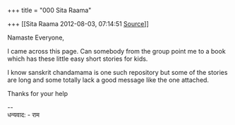 +++
title = "000 Sita Raama"

+++
[[Sita Raama	2012-08-03, 07:14:51 [Source](https://groups.google.com/g/samskrita/c/-HOkHklXHh8)]]



Namaste Everyone,

I came across this page. Can somebody from the group point me to a book which has these little easy short stories for kids.

I know sanskrit chandamama is one such repository but some of the stories are long and some totally lack a good message like the one attached.

  

Thanks for your help

--  
धन्यवाद: - राम  

